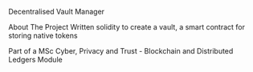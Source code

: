 Decentralised Vault Manager 


About The Project
Written solidity to create a vault, a smart contract for storing native tokens

Part of a MSc Cyber, Privacy and Trust - Blockchain and Distributed Ledgers Module 

